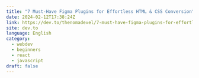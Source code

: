 ```yaml
---
title: "7 Must-Have Figma Plugins for Effortless HTML & CSS Conversion"
date: 2024-02-12T17:38:24Z
link: https://dev.to/thenomadevel/7-must-have-figma-plugins-for-effortless-html-css-conversion-29m1?utm_medium=RSS&utm_source=news.12bit.vn
site: dev.to
language: English
category:
  - webdev
  - beginners
  - react
  - javascript
draft: false
---
```

